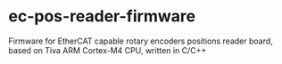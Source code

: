 # ec-pos-reader-firmware
Firmware for EtherCAT capable rotary encoders positions reader board, based on Tiva ARM Cortex-M4 CPU, written in C/C++ 

